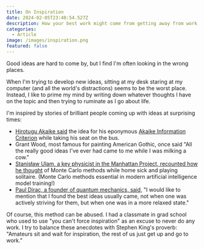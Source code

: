 ```yaml
---
title: On Inspiration
date: 2024-02-05T23:48:54.527Z
description: How your best work might come from getting away from work
categories:
  - Article
image: /images/inspiration.png
featured: false
---
```

Good ideas are hard to come by, but I find I'm often looking in the wrong places.

When I'm trying to develop new ideas, sitting at my desk staring at my computer (and all the world's distractions) seems to be the worst place. Instead, I like to prime my mind by writing down whatever thoughts I have on the topic and then trying to ruminate as I go about life. 

I'm inspired by stories of brilliant people coming up with ideas at surprising times:

* [Hirotugu Akaike said](http://garfield.library.upenn.edu/classics1981/A1981MS54100001.pdf) the idea for his eponymous [Akaike Information Criterion](https://en.wikipedia.org/wiki/Akaike_information_criterion) while taking his seat on the bus.
* Grant Wood, most famous for painting American Gothic, once said "All the really good ideas I've ever had came to me while I was milking a cow."
* [Stanisław Ulam, a key physicist in the Manhattan Project, recounted how he thought](https://permalink.lanl.gov/object/tr?what=info:lanl-repo/lareport/LA-UR-88-9068) of Monte Carlo methods while home sick and playing solitaire. (Monte Carlo methods essential in modern artificial intelligence model training!)
* [Paul Dirac, a founder of quantum mechanics, said,](https://www.worldscientific.com/doi/10.1142/9789814434430_0002) "I would like to mention that I found the best ideas usually came, not when one was actively striving for them, but when one was in a more relaxed state."

Of course, this method can be abused. I had a classmate in grad school who used to use "you can't force inspiration" as an excuse to never do any work. I try to balance these anecdotes with Stephen King's proverb: "Amateurs sit and wait for inspiration, the rest of us just get up and go to work."
